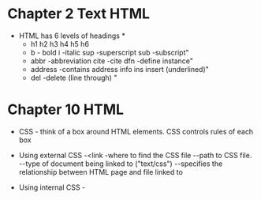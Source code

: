 # Chapter 2 Text HTML

* HTML has 6 levels of headings *
   - h1 h2 h3 h4 h5 h6 
   -  b  - bold i -italic sup -superscript sub -subscript"
   - abbr -abbreviation cite -cite dfn -define instance"
   - address -contains address info ins insert (underlined)"
   - del -delete (line through) "

# Chapter 10 HTML

* CSS - think of a box around HTML elements.  CSS controls rules of each box

* Using external CSS
    -<link -where to find the CSS file
    -<href>-path to CSS file.
    -<type>-type of document being linked to  ("text/css")
    -<rel>-specifies the relationship between HTML page and file linked to

* Using internal CSS
    -<style>-type of document (text/css)

* CSS Selectors
    -universal selecotr (*)
    -type selector - matches element name 
    -class selector- class attribute (.note)
    -id selector -matches ID attribute (#)
    -child selector - direct child of another li>a {}
    -descendant selector - descendant of another specified element ( p a {} )
    -adjacent sibling selector - matches next sibling (h1+p {})
    -general sibling selector - sibling of another not directly preceding element ( h1~p {})


# Chapter 2 JAVASCRIPT

* multiline comments - /*   */
* single line comments - // 
* each individual instruction is called a STATEMENT
* variables store data
    -Numeric
    -string
    -boolean

* Rules for naming vairables:
    -must begin with a letter, dollar sign, or and underscore.  NO NUMBER
    -must not include (.) or a dash (-)
    -cannot use keywords
    -are case sensitive
    -name should describe data stored
    -camel case is preferred
* Array
    -within brackets [], items separated by comma
    -index starts at 0
    -accessed by index number
* Expression
    -evaluates into a single value
    -rely on operators 
        -assignment (=)
        -arithmetic ( + - etc)
        -string (combining strings with +)
        -comparison ( >  <)
        -logical (&& ||)


